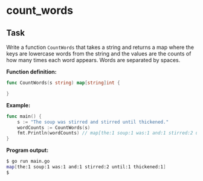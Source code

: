 # count_words

## Task

Write a function `CountWords` that takes a string and returns a map where the keys are lowercase words from the string and the values are the counts of how many times each word appears. Words are separated by spaces.

**Function definition:**

```go
func CountWords(s string) map[string]int {

}
```

**Example:**

```go
func main() {
    s := "The soup was stirred and stirred until thickened."
    wordCounts := CountWords(s)
    fmt.Println(wordCounts) // map[the:1 soup:1 was:1 and:1 stirred:2 until:1 thickened:1]
}
```

**Program output:**

```sh
$ go run main.go
map[the:1 soup:1 was:1 and:1 stirred:2 until:1 thickened:1]
$
```
